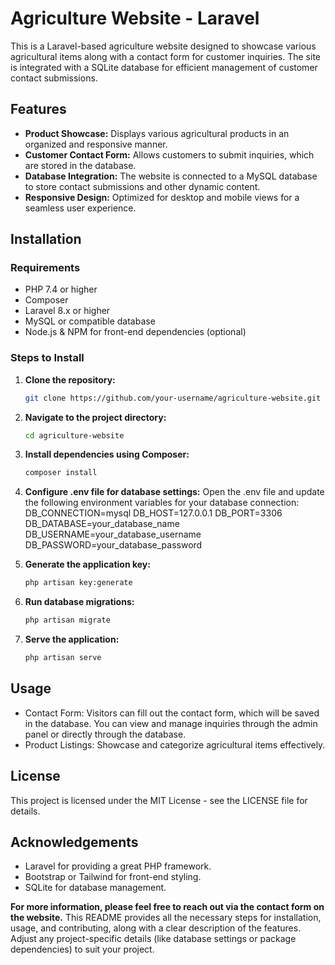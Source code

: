 # Agriculture Website - Laravel

This is a Laravel-based agriculture website designed to showcase various agricultural items along with a contact form for customer inquiries. The site is integrated with a SQLite database for efficient management of customer contact submissions.

## Features

- **Product Showcase:** Displays various agricultural products in an organized and responsive manner.
- **Customer Contact Form:** Allows customers to submit inquiries, which are stored in the database.
- **Database Integration:** The website is connected to a MySQL database to store contact submissions and other dynamic content.
- **Responsive Design:** Optimized for desktop and mobile views for a seamless user experience.

## Installation

### Requirements

- PHP 7.4 or higher
- Composer
- Laravel 8.x or higher
- MySQL or compatible database
- Node.js & NPM for front-end dependencies (optional)

### Steps to Install

1. **Clone the repository:**

   ```bash
   git clone https://github.com/your-username/agriculture-website.git
2. **Navigate to the project directory:**
   ```bash
   cd agriculture-website
3. **Install dependencies using Composer:**
   ````bash
   composer install
4. **Configure .env file for database settings:**
   Open the .env file and update the following environment variables for your database connection:
   DB_CONNECTION=mysql
   DB_HOST=127.0.0.1
   DB_PORT=3306
   DB_DATABASE=your_database_name
   DB_USERNAME=your_database_username
   DB_PASSWORD=your_database_password
5. **Generate the application key:**
   ````bash
   php artisan key:generate
6. **Run database migrations:**
   ````bash
   php artisan migrate
7. **Serve the application:**
   ````bash
   php artisan serve

## Usage
- Contact Form: Visitors can fill out the contact form, which will be saved in the database. You can view and manage inquiries through the admin panel or directly through the database.
- Product Listings: Showcase and categorize agricultural items effectively.

## License
This project is licensed under the MIT License - see the LICENSE file for details.

## Acknowledgements
- Laravel for providing a great PHP framework.
- Bootstrap or Tailwind for front-end styling.
- SQLite for database management.

**For more information, please feel free to reach out via the contact form on the website.**
This README provides all the necessary steps for installation, usage, and contributing, along with a clear description of the features. Adjust any project-specific details (like database settings or package dependencies) to suit your project.
